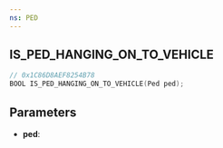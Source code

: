```yaml
---
ns: PED
---
```

## IS_PED_HANGING_ON_TO_VEHICLE

```c
// 0x1C86D8AEF8254B78
BOOL IS_PED_HANGING_ON_TO_VEHICLE(Ped ped);
```

## Parameters
* **ped**:
